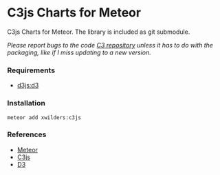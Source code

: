 # C3js Charts for Meteor

C3js Charts for Meteor. The library is included as git submodule.

*Please report bugs to the code [C3 repository](https://github.com/masayuki0812/c3) unless it has to do with the packaging, like if I miss updating to a new version.*

### Requirements
* [d3js:d3](https://atmospherejs.com/d3js/d3)

### Installation

    meteor add xwilders:c3js

### References

* [Meteor](http://docs.meteor.com/)
* [C3js](http://c3js.org/)
* [D3](http://d3js.org)
